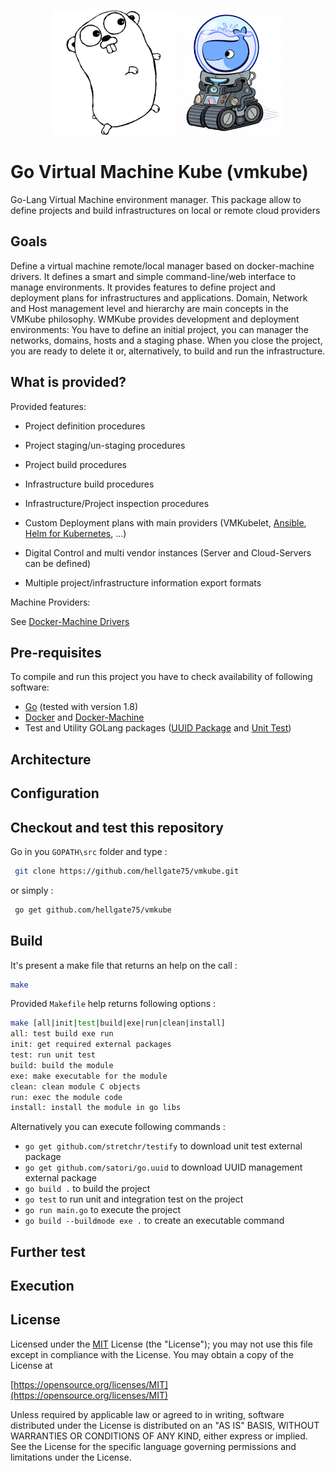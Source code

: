 <p align="center" style="width: 100%"><img width="200" height="200" src="/images/golang.png" />&nbsp;<img width="168" height="200" src="/images/docker-machine.png" /></p>

# Go Virtual Machine Kube (vmkube)

Go-Lang Virtual Machine environment manager. This package allow to define projects and build infrastructures on local or remote cloud providers


## Goals

Define a virtual machine remote/local manager based on docker-machine drivers. It defines a smart and simple command-line/web interface to manage environments. 
It provides features to define project and deployment plans for infrastructures and applications. 
Domain, Network and Host management level and hierarchy are main concepts in the VMKube philosophy.
WMKube provides development and deployment environments: You have to define an initial project, you can manager the networks, domains, hosts and a staging phase. 
When you close the project, you are ready to delete it or, alternatively, to build and run the infrastructure.

## What is provided?

Provided features:

* Project definition procedures

* Project staging/un-staging procedures

* Project build procedures

* Infrastructure build procedures

* Infrastructure/Project inspection procedures

* Custom Deployment plans with main providers (VMKubelet, [Ansible](http://docs.ansible.com/ansible/index.html), [Helm for Kubernetes](https://github.com/kubernetes/helm), ...)

* Digital Control and multi vendor instances (Server and Cloud-Servers can be defined)

* Multiple project/infrastructure information export formats

Machine Providers:

See [Docker-Machine Drivers](https://docs.docker.com/machine/drivers/)

## Pre-requisites

To compile and run this project you have to check availability of following software:
* [Go](https://golang.org/dl/) (tested with version 1.8)
* [Docker](https://www.docker.com/get-docker) and [Docker-Machine](https://docs.docker.com/machine/install-machine/)
* Test and Utility GOLang packages ([UUID Package](https://github.com/satori/go.uuid) and [Unit Test](https://github.com/stretchr/testify))


## Architecture



## Configuration


## Checkout and test this repository

Go in you `GOPATH\src` folder and type :
```sh
 git clone https://github.com/hellgate75/vmkube.git

```
or simply :
```sh
 go get github.com/hellgate75/vmkube
```


## Build

It's present a make file that returns an help on the call :

```sh
make
```
Provided `Makefile` help returns following options :
```sh
make [all|init|test|build|exe|run|clean|install]
all: test build exe run
init: get required external packages
test: run unit test
build: build the module
exe: make executable for the module
clean: clean module C objects
run: exec the module code
install: install the module in go libs
```

Alternatively you can execute following commands :
 * `go get github.com/stretchr/testify` to download unit test external package
 * `go get github.com/satori/go.uuid` to download UUID management external package
 * `go build .` to build the project
 * `go test` to run unit and integration test on the project
 * `go run main.go` to execute the project
 * `go build --buildmode exe .` to create an executable command


## Further test 




## Execution



## License

Licensed under the [MIT](/LICENSE) License (the "License");
you may not use this file except in compliance with the License.
You may obtain a copy of the License at

[https://opensource.org/licenses/MIT](https://opensource.org/licenses/MIT)

Unless required by applicable law or agreed to in writing, software
distributed under the License is distributed on an "AS IS" BASIS,
WITHOUT WARRANTIES OR CONDITIONS OF ANY KIND, either express or implied.
See the License for the specific language governing permissions and
limitations under the License.
